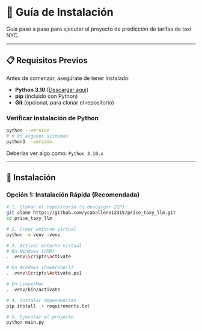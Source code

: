 # 🚀 Guía de Instalación

Guía paso a paso para ejecutar el proyecto de predicción de tarifas de taxi NYC.

---

## 📋 Requisitos Previos

Antes de comenzar, asegúrate de tener instalado:

- **Python 3.10** ([Descargar aquí](https://www.python.org/downloads/))
- **pip** (incluido con Python)
- **Git** (opcional, para clonar el repositorio)

### Verificar instalación de Python

```bash
python --version
# o en algunos sistemas
python3 --version
```

Deberías ver algo como: `Python 3.10.x`

---

## 🔧 Instalación

### Opción 1: Instalación Rápida (Recomendada)

```bash
# 1. Clonar el repositorio (o descargar ZIP)
git clone https://github.com/ycaballero12315/price_taxy_llm.git
cd price_taxy_llm

# 2. Crear entorno virtual
python -m venv .venv

# 3. Activar entorno virtual
# En Windows (CMD)
. .venv\Scripts\activate

# En Windows (PowerShell)
. .venv\Scripts\Activate.ps1

# En Linux/Mac
. .venv/bin/activate

# 4. Instalar dependencias
pip install -r requirements.txt

# 5. Ejecutar el proyecto
python main.py
```
